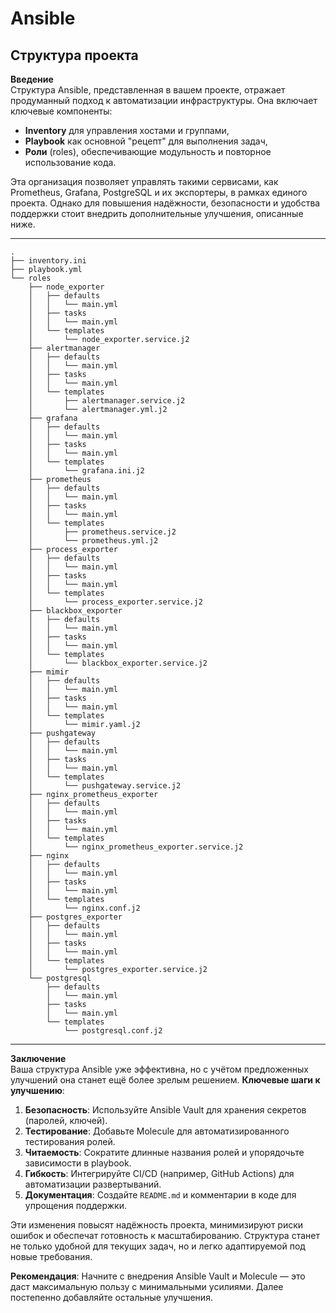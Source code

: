 # Ansible
## Структура проекта

**Введение**  
Структура Ansible, представленная в вашем проекте, отражает продуманный подход к автоматизации инфраструктуры. Она включает ключевые компоненты:  
- **Inventory** для управления хостами и группами,  
- **Playbook** как основной "рецепт" для выполнения задач,  
- **Роли** (roles), обеспечивающие модульность и повторное использование кода.  

Эта организация позволяет управлять такими сервисами, как Prometheus, Grafana, PostgreSQL и их экспортеры, в рамках единого проекта. Однако для повышения надёжности, безопасности и удобства поддержки стоит внедрить дополнительные улучшения, описанные ниже.

---

```plaintext
.
├── inventory.ini
├── playbook.yml
└── roles
    ├── node_exporter
    │   ├── defaults
    │   │   └── main.yml
    │   ├── tasks
    │   │   └── main.yml
    │   └── templates
    │       └── node_exporter.service.j2
    ├── alertmanager
    │   ├── defaults
    │   │   └── main.yml
    │   ├── tasks
    │   │   └── main.yml
    │   └── templates
    │       ├── alertmanager.service.j2
    │       └── alertmanager.yml.j2
    ├── grafana
    │   ├── defaults
    │   │   └── main.yml
    │   ├── tasks
    │   │   └── main.yml
    │   └── templates
    │       └── grafana.ini.j2
    ├── prometheus
    │   ├── defaults
    │   │   └── main.yml
    │   ├── tasks
    │   │   └── main.yml
    │   └── templates
    │       ├── prometheus.service.j2
    │       └── prometheus.yml.j2
    ├── process_exporter
    │   ├── defaults
    │   │   └── main.yml
    │   ├── tasks
    │   │   └── main.yml
    │   └── templates
    │       └── process_exporter.service.j2
    ├── blackbox_exporter
    │   ├── defaults
    │   │   └── main.yml
    │   ├── tasks
    │   │   └── main.yml
    │   └── templates
    │       └── blackbox_exporter.service.j2
    ├── mimir
    │   ├── defaults
    │   │   └── main.yml
    │   ├── tasks
    │   │   └── main.yml
    │   └── templates
    │       └── mimir.yaml.j2
    ├── pushgateway
    │   ├── defaults
    │   │   └── main.yml
    │   ├── tasks
    │   │   └── main.yml
    │   └── templates
    │       └── pushgateway.service.j2
    ├── nginx_prometheus_exporter
    │   ├── defaults
    │   │   └── main.yml
    │   ├── tasks
    │   │   └── main.yml
    │   └── templates
    │       └── nginx_prometheus_exporter.service.j2
    ├── nginx
    │   ├── defaults
    │   │   └── main.yml
    │   ├── tasks
    │   │   └── main.yml
    │   └── templates
    │       └── nginx.conf.j2
    ├── postgres_exporter
    │   ├── defaults
    │   │   └── main.yml
    │   ├── tasks
    │   │   └── main.yml
    │   └── templates
    │       └── postgres_exporter.service.j2
    └── postgresql
        ├── defaults
        │   └── main.yml
        ├── tasks
        │   └── main.yml
        └── templates
            └── postgresql.conf.j2
```

---

**Заключение**  
Ваша структура Ansible уже эффективна, но с учётом предложенных улучшений она станет ещё более зрелым решением. **Ключевые шаги к улучшению**:  
1. **Безопасность**: Используйте Ansible Vault для хранения секретов (паролей, ключей).  
2. **Тестирование**: Добавьте Molecule для автоматизированного тестирования ролей.  
3. **Читаемость**: Сократите длинные названия ролей и упорядочьте зависимости в playbook.  
4. **Гибкость**: Интегрируйте CI/CD (например, GitHub Actions) для автоматизации развертываний.  
5. **Документация**: Создайте `README.md` и комментарии в коде для упрощения поддержки.  

Эти изменения повысят надёжность проекта, минимизируют риски ошибок и обеспечат готовность к масштабированию. Структура станет не только удобной для текущих задач, но и легко адаптируемой под новые требования.  

**Рекомендация**: Начните с внедрения Ansible Vault и Molecule — это даст максимальную пользу с минимальными усилиями. Далее постепенно добавляйте остальные улучшения.
